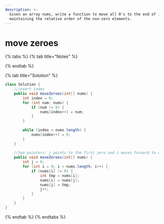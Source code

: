 ```yaml
---
description: >-
  Given an array nums, write a function to move all 0's to the end of it while
  maintaining the relative order of the non-zero elements.
---
```


# move zeroes

{% tabs %}
{% tab title="Notes" %}

{% endtab %}

{% tab title="Solution" %}
```java
class Solution {
    //insert index
    public void moveZeroes(int[] nums) {
        int index = 0;
        for (int num: nums) {
            if (num != 0) {
                nums[index++] = num;
            }
        }
        
        while (index < nums.length) {
            nums[index++] = 0;
        }
    }
    
    //two pointers: j points to the first zero and i moves forward to detect non zero
    public void moveZeroes(int[] nums) {
        int j = 0;
        for (int i = 0; i < nums.length; i++) {
            if (nums[i] != 0) {
                int tmp = nums[i];
                nums[i] = nums[j];
                nums[j] = tmp;
                j++;
            }
        }
    }
}
```
{% endtab %}
{% endtabs %}

